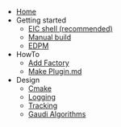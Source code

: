* [Home](/)
* Getting started    
    * [EIC shell (recommended)](get-started/eic-shell.md)
    * [Manual build](get-started/manual-build.md)
    * [EDPM](get-started/edpm.md)
* HowTo
    * [Add Factory](howtos/add_factory.md)
    * [Make Plugin.md](howtos/make_plugin.md)
* Design
    * [Cmake](design/cmake.md)
    * [Logging](design/logging.md)
    * [Tracking](design/tracking.md)
    * [Gaudi Algorithms](design/gaudi-algorithms.md)
